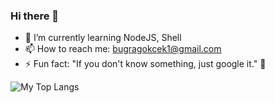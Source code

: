 ### Hi there 👋

- 🌱 I’m currently learning NodeJS, Shell
- 📫 How to reach me: bugragokcek1@gmail.com
- ⚡ Fun fact: "If you don't know something, just google it." 🤪

<p float="center">
  <img  src="https://github-readme-stats.vercel.app/api/top-langs/?username=bugra-gokcek&layout=compact&hide=html,css" alt="My Top Langs" />
</p>
